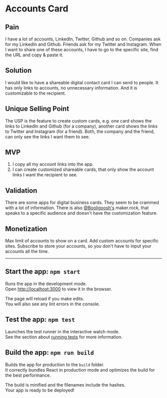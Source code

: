 # Accounts Card

## Pain

I have a lot of accounts, LinkedIn, Twitter, Github and so on. Companies ask for my LinkedIn and Github. Friends ask for my Twitter and Instagram. When I want to share one of these accounts, I have to go to the specific site, find the URL and copy & paste it.

## Solution

I would like to have a shareable digital contact card I can send to people. It has only links to accounts, no unnecessary information. And it is customizable to the recipient.

## Unique Selling Point

The USP is the feature to create custom cards, e.g. one card shows the links to LinkedIn and Github (for a company), another card shows the links to Twitter and Instagram (for a friend). Both, the company and the friend, can only see the links I want them to see.

## MVP

1. I copy all my account links into the app.
2. I can create customized shareable cards, that only show the account links I want the recipient to see.

## Validation

There are some apps for digital business cards. They seem to be crammed with a lot of information. There is also [@Booligoosh's](https://twitter.com/Booligoosh) maker.rock, that speaks to a specific audience and doesn't have the customization feature.

## Monetization

Max limit of accounts to show on a card. Add custom accounts for specific sites. Subscribe to store your accounts, so you don't have to input your accounts all the time.

---

## Start the app: `npm start`

Runs the app in the development mode.<br />
Open [http://localhost:3000](http://localhost:3000) to view it in the browser.

The page will reload if you make edits.<br />
You will also see any lint errors in the console.

## Test the app: `npm test`

Launches the test runner in the interactive watch mode.<br />
See the section about [running tests](https://facebook.github.io/create-react-app/docs/running-tests) for more information.

## Build the app: `npm run build`

Builds the app for production to the `build` folder.<br />
It correctly bundles React in production mode and optimizes the build for the best performance.

The build is minified and the filenames include the hashes.<br />
Your app is ready to be deployed!
